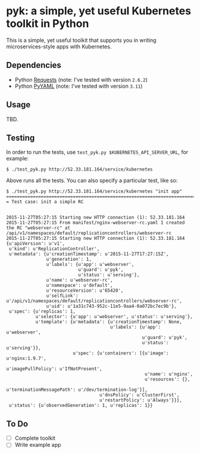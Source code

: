 # pyk: a simple, yet useful Kubernetes toolkit in Python

This is a simple, yet useful toolkit that supports you in writing microservices-style apps with Kubernetes. 


## Dependencies

* Python [Requests](http://docs.python-requests.org/en/latest/) (note: I've tested with version `2.6.2`)
* Python [PyYAML](http://pyyaml.org/wiki/PyYAML) (note: I've tested with version `3.11`)

## Usage

TBD.


## Testing

In order to run the tests, use `test_pyk.py $KUBERNETES_API_SERVER_URL`, for example:

    $ ./test_pyk.py http://52.33.181.164/service/kubernetes

Above runs all the tests. You can also specify a particular test, like so:

    $ ./test_pyk.py http://52.33.181.164/service/kubernetes "init app"
    ================================================================================
    = Test case: init a simple RC


    2015-11-27T05:27:15 Starting new HTTP connection (1): 52.33.181.164
    2015-11-27T05:27:15 From manifest/nginx-webserver-rc.yaml I created the RC "webserver-rc" at /api/v1/namespaces/default/replicationcontrollers/webserver-rc
    2015-11-27T05:27:15 Starting new HTTP connection (1): 52.33.181.164
    {u'apiVersion': u'v1',
     u'kind': u'ReplicationController',
     u'metadata': {u'creationTimestamp': u'2015-11-27T17:27:15Z',
                   u'generation': 1,
                   u'labels': {u'app': u'webserver',
                               u'guard': u'pyk',
                               u'status': u'serving'},
                   u'name': u'webserver-rc',
                   u'namespace': u'default',
                   u'resourceVersion': u'65420',
                   u'selfLink': u'/api/v1/namespaces/default/replicationcontrollers/webserver-rc',
                   u'uid': u'1a31c743-952c-11e5-9aa4-0a072bc7ec9b'},
     u'spec': {u'replicas': 1,
               u'selector': {u'app': u'webserver', u'status': u'serving'},
               u'template': {u'metadata': {u'creationTimestamp': None,
                                           u'labels': {u'app': u'webserver',
                                                       u'guard': u'pyk',
                                                       u'status': u'serving'}},
                             u'spec': {u'containers': [{u'image': u'nginx:1.9.7',
                                                        u'imagePullPolicy': u'IfNotPresent',
                                                        u'name': u'nginx',
                                                        u'resources': {},
                                                        u'terminationMessagePath': u'/dev/termination-log'}],
                                       u'dnsPolicy': u'ClusterFirst',
                                       u'restartPolicy': u'Always'}}},
     u'status': {u'observedGeneration': 1, u'replicas': 1}}



## To Do

- [ ] Complete toolkit
- [ ] Write example app
